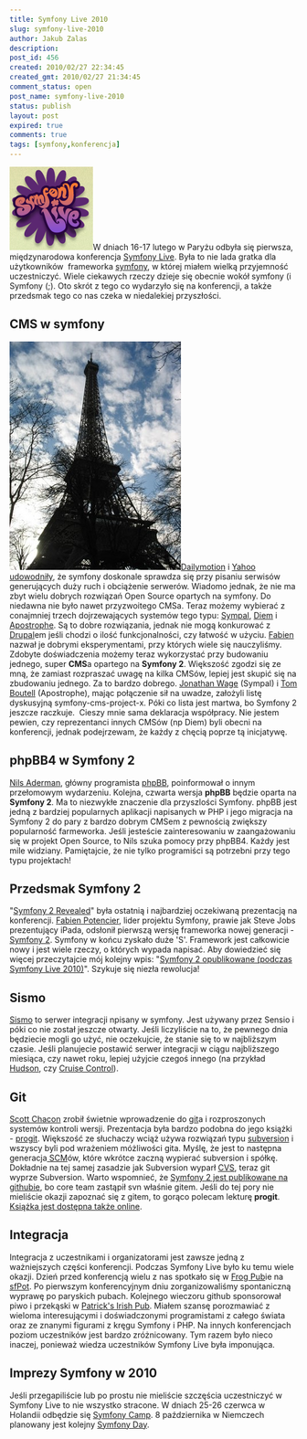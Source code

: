 ```yaml
---
title: Symfony Live 2010
slug: symfony-live-2010
author: Jakub Zalas
description: 
post_id: 456
created: 2010/02/27 22:34:45
created_gmt: 2010/02/27 21:34:45
comment_status: open
post_name: symfony-live-2010
status: publish
layout: post
expired: true
comments: true
tags: [symfony,konferencja]
---
```


![sflive2010](/uploads/wp//2010/02/sflive2010.png)W dniach 16-17 lutego w Paryżu odbyła się pierwsza, międzynarodowa konferencja [Symfony Live](http://www.symfony-live.com/). Była to nie lada gratka dla użytkowników  frameworka [symfony](http://www.symfony-project.org/), w której miałem wielką przyjemność uczestniczyć. Wiele ciekawych rzeczy dzieje się obecnie wokół symfony (i Symfony (;). Oto skrót z tego co wydarzyło się na konferencji, a także przedsmak tego co nas czeka w niedalekiej przyszłości.

## CMS w symfony

![Wieża Eiffla](/uploads/wp//2010/02/eiffel-tower-300x400.jpg)[Dailymotion](http://www.dailymotion.com/) i [Yahoo](http://www.yahoo.com/) [udowodniły](http://www.symfony-project.org/blog/category/Case+studies), że symfony doskonale sprawdza się przy pisaniu serwisów generujących duży ruch i obciążenie serwerów. Wiadomo jednak, że nie ma zbyt wielu dobrych rozwiązań Open Source opartych na symfony. Do niedawna nie było nawet przyzwoitego CMSa. Teraz możemy wybierać z conajmniej trzech dojrzewających systemów tego typu: [Sympal](http://www.sympalphp.org/), [Diem](http://diem-project.org/) i [Apostrophe](http://www.apostrophenow.com/). Są to dobre rozwiązania, jednak nie mogą konkurować z [Drupal](http://drupal.org/)em jeśli chodzi o ilość funkcjonalności, czy łatwość w użyciu. [Fabien](http://twitter.com/fabpot) nazwał je dobrymi eksperymentami, przy których wiele się nauczyliśmy. Zdobyte doświadczenia możemy teraz wykorzystać przy budowaniu jednego, super **CMS**a opartego na **Symfony 2**. Większość zgodzi się ze mną, że zamiast rozpraszać uwagę na kilka CMSów, lepiej jest skupić się na zbudowaniu jednego. Za to bardzo dobrego. [Jonathan Wage](http://twitter.com/jwage) (Sympal) i [Tom Boutell](http://twitter.com/tommybgoode) (Apostrophe), mając połączenie sił na uwadze, założyli listę dyskusyjną symfony-cms-project-x. Póki co lista jest martwa, bo Symfony 2 jeszcze raczkuje.  Cieszy mnie sama deklaracja współpracy. Nie jestem pewien, czy reprezentanci innych CMSów (np Diem) byli obecni na konferencji, jednak podejrzewam, że każdy z chęcią poprze tą inicjatywę. 

## phpBB4 w Symfony 2

[Nils Aderman](http://twitter.com/naderman), główny programista [phpBB](http://www.phpbb.com/), poinformował o innym przełomowym wydarzeniu. Kolejna, czwarta wersja **phpBB** będzie oparta na **Symfony 2**. Ma to niezwykłe znaczenie dla przyszlości Symfony. phpBB jest jedną z bardziej popularnych aplikacji napisanych w PHP i jego migracja na Symfony 2 do pary z bardzo dobrym CMSem z pewnością zwiększy popularność farmeworka. Jeśli jesteście zainteresowaniu w zaangażowaniu się w projekt Open Source, to Nils szuka pomocy przy phpBB4. Każdy jest mile widziany. Pamiętajcie, że nie tylko programiści są potrzebni przy tego typu projektach! 

## Przedsmak Symfony 2

"[Symfony 2 Revealed](http://www.slideshare.net/fabpot/symfony-20-revealed)" była ostatnią i najbardziej oczekiwaną prezentacją na konferencji. [Fabien Potencier](http://twitter.com/fabpot), lider projektu Symfony, prawie jak Steve Jobs prezentujący iPada, odsłonił pierwszą wersję frameworka nowej generacji - [Symfony 2](http://symfony-reloaded.org/). Symfony w końcu zyskało duże 'S'. Framework jest całkowicie nowy i jest wiele rzeczy, o których wypada napisać. Aby dowiedzieć się więcej przeczytajcie mój kolejny wpis: "[Symfony 2 opublikowane (podczas Symfony Live 2010)](/symfony-2-opublikowane-podczas-symfony-live-2010)". Szykuje się niezła rewolucja! 

## Sismo

[Sismo](http://ci.symfony-project.org/) to serwer integracji npisany w symfony. Jest używany przez Sensio i póki co nie został jeszcze otwarty. Jeśli liczyliście na to, że pewnego dnia będziecie mogli go użyć, nie oczekujcie, że stanie się to w najbliższym czasie. Jeśli planujecie postawić serwer integracji w ciągu najbliższego miesiąca, czy nawet roku, lepiej użyjcie czegoś innego (na przykład [Hudson](https://hudson.dev.java.net/), czy [Cruise Control](http://www.phpundercontrol.org/)). 

## Git

[Scott Chacon](http://twitter.com/chacon) zrobił świetnie wprowadzenie do [git](http://git-scm.com/)a i rozproszonych systemów kontroli wersji. Prezentacja była bardzo podobna do jego książki - [progit](http://progit.org/book/). Większość ze słuchaczy wciąż używa rozwiązań typu [subversion](http://subversion.tigris.org/) i wszyscy byli pod wrażeniem móżliwości gita. Myślę, że jest to następna generacja[ SCM](http://en.wikipedia.org/wiki/Source_Code_Management)ów, które wkrótce zaczną wypierać subversion i spółkę. Dokładnie na tej samej zasadzie jak Subversion wyparł [CVS](http://www.nongnu.org/cvs/), teraz git wyprze Subversion. Warto wspomnieć, że [Symfony 2 jest publikowane na githubie](http://github.com/symfony/symfony), bo core team zastąpił svn właśnie gitem. Jeśli do tej pory nie mieliście okazji zapoznać się z gitem, to gorąco polecam lekturę **progit**. [Książka jest dostępna także online](http://progit.org/book/). 

## Integracja

Integracja z uczestnikami i organizatorami jest zawsze jedną z ważniejszych części konferencji. Podczas Symfony Live było ku temu wiele okazji. Dzień przed konferencją wielu z nas spotkało się w [Frog Pub](http://www.frogpubs.com/)ie na [sfPot](http://twitter.com/#search?q=%23sfpot). Po pierwszym konferencyjnym dniu zorganizowaliśmy spontaniczną wyprawę po paryskich pubach. Kolejnego wieczoru github sponsorował piwo i przekąski w [Patrick's Irish Pub](http://maps.google.com/maps?f=q&source=s_q&hl=en&g=33+Rue+de+Montreuil,+75011+Paris,+France&q=Patrick's+Irish+Pub+paris&ie=UTF8&hq=Patrick's+Irish+Pub&hnear=Paris,+France&ll=48.852743,2.386265&spn=0.073419,0.135784&z=13&iwloc=A). Miałem szansę porozmawiać z wieloma interesującymi i doświadczonymi programistami z całego świata oraz ze znanymi figurami z kręgu Symfony i PHP. Na innych konferencjach poziom uczestników jest bardzo zróżnicowany. Tym razem było nieco inaczej, ponieważ wiedza uczestników Symfony Live była imponująca. 

## Imprezy Symfony w 2010

Jeśli przegapiliście lub po prostu nie mieliście szczęścia uczestniczyć w Symfony Live to nie wszystko stracone. W dniach 25-26 czerwca w Holandii odbędzie się [Symfony Camp](http://www.symfonycamp.com/). 8 października w Niemczech planowany jest kolejny [Symfony Day](http://www.symfonyday.com/en/).
